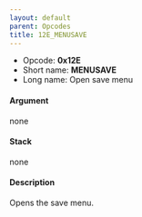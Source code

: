 ```yaml
---
layout: default
parent: Opcodes
title: 12E_MENUSAVE
---
```


-   Opcode: **0x12E**
-   Short name: **MENUSAVE**
-   Long name: Open save menu

#### Argument

none

#### Stack

none

#### Description

Opens the save menu.
